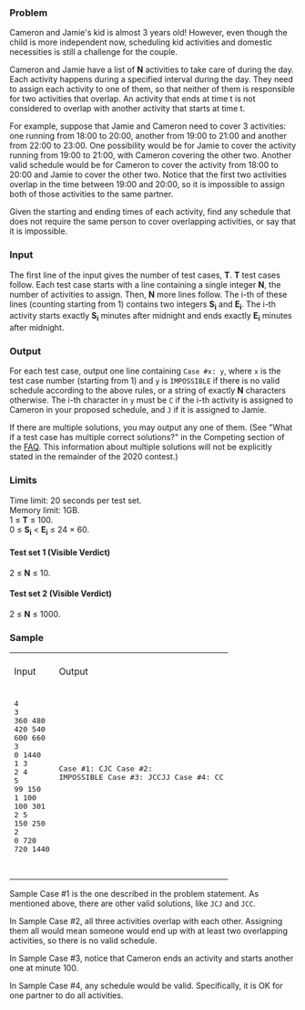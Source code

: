 <div class="problem-description problem-analysis-detail"><div class="problem-statement-string"><h3>Problem</h3> <p>
Cameron and Jamie's kid is almost 3 years old! However, even though the child is more independent
now, scheduling kid activities and domestic necessities is still a challenge for the couple.
</p><p>
Cameron and Jamie have a list of <b>N</b> activities to take care of during the day. Each activity
happens during a specified interval during the day. They need to assign each activity to one
of them, so that neither of them is responsible for two activities that overlap.
An activity that ends at time t is not considered to overlap with another activity that
starts at time t.
</p><p>
For example, suppose that Jamie and Cameron need to cover 3 activities: one running
from 18:00 to 20:00, another from 19:00 to 21:00 and another from 22:00 to 23:00.
One possibility would be for Jamie to cover the activity running from 19:00 to 21:00,
with Cameron covering the other two. Another valid schedule would be for Cameron to
cover the activity from 18:00 to 20:00 and Jamie to cover the other two. Notice
that the first two activities overlap in the time between 19:00 and 20:00, so it is
impossible to assign both of those activities to the same partner.
</p><p>
Given the starting and ending times of each activity, find any schedule that does not require
the same person to cover overlapping activities, or say that it is impossible.
</p> <h3>Input</h3> <p>
The first line of the input gives the number of test cases, <b>T</b>. <b>T</b> test cases follow.
Each test case starts with a line containing a single integer <b>N</b>, the number of activities
to assign. Then, <b>N</b> more lines follow. The i-th of these lines (counting starting from 1)
contains two integers <b>S<sub>i</sub></b> and <b>E<sub>i</sub></b>.
The i-th activity starts exactly <b>S<sub>i</sub></b> minutes after
midnight and ends exactly <b>E<sub>i</sub></b> minutes after midnight.
</p> <h3>Output</h3> <p>
For each test case, output one line containing <code>Case #x: y</code>, where <code>x</code> is
the test case number (starting from 1) and <code>y</code> is <code>IMPOSSIBLE</code> if there
is no valid schedule according to the above rules, or a string of exactly <b>N</b> characters
otherwise. The i-th character in <code>y</code> must be <code>C</code> if the i-th activity
is assigned to Cameron in your proposed schedule, and <code>J</code> if it is assigned to
Jamie.
</p><p>
  If there are multiple solutions, you may output any one of them. (See
  "What if a test case has multiple correct solutions?" in the Competing
  section of the
  <a href="https://codingcompetitions.withgoogle.com/codejam/faq#competing">FAQ</a>. This
  information about multiple solutions will not be explicitly stated in the
  remainder of the 2020 contest.)
</p> <h3>Limits</h3> <p>
Time limit: 20 seconds per test set.<br>
Memory limit: 1GB.<br>
1 ≤ <b>T</b> ≤ 100.<br>
0 ≤ <b>S<sub>i</sub></b> &lt; <b>E<sub>i</sub></b> ≤ 24 × 60.<br></p> <h4>Test set 1 (Visible Verdict)</h4> <p>
2 ≤ <b>N</b> ≤ 10.<br></p> <h4>Test set 2 (Visible Verdict)</h4> <p>
2 ≤ <b>N</b> ≤ 1000.<br></p> <h3>Sample</h3> <div class="problem-io-wrapper"><table><tr><td><br> <span class="io-table-header">Input</span> <br>&nbsp;
  </td> <td><br> <span class="io-table-header">Output</span> <br>&nbsp;
  </td></tr> <tr><td><pre class="io-content">4
3
360 480
420 540
600 660
3
0 1440
1 3
2 4
5
99 150
1 100
100 301
2 5
150 250
2
0 720
720 1440

  </pre></td> <td><pre class="io-content">Case #1: CJC
Case #2: IMPOSSIBLE
Case #3: JCCJJ
Case #4: CC

  </pre></td></tr></table></div> <p>
  Sample Case #1 is the one described in the problem statement. As mentioned above, there are other
  valid solutions, like <code>JCJ</code> and <code>JCC</code>.
</p><p>
  In Sample Case #2, all three activities overlap with each other. Assigning them all would mean
  someone would end up with at least two overlapping activities, so there is no valid schedule.
</p><p>
  In Sample Case #3, notice that Cameron ends an activity and starts another one at minute 100.
</p><p>
  In Sample Case #4, any schedule would be valid. Specifically, it is OK for one partner to do
  all activities.
</p></div></div>